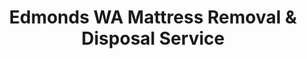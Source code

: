 ---
layout: location.njk
title: Edmonds WA Mattress Removal & Disposal Service
description: Professional mattress removal in Edmonds, Washington. Next-day pickup  Licensed service for the Bowl, Firdale, Five Corners, and all waterfront neighborhoods.
permalink: /mattress-removal/washington/seattle/edmonds/
city: Edmonds
state: Washington
stateSlug: washington
parentMetro: Seattle
coordinates:
  lat: 47.8106
  lng: -122.3773
pricing:
  startingPrice: 125
  single: 125
  queen: 155
  king: 180
  boxSpring: 30
neighborhoods:
  - name: "Downtown Edmonds (The Bowl)"
    zipCodes: ["98020"]
  - name: "Firdale Village"
    zipCodes: ["98020"]
  - name: "Five Corners"
    zipCodes: ["98026"]
  - name: "Westgate"
    zipCodes: ["98026"]
  - name: "Perrinville"
    zipCodes: ["98026"]
  - name: "Sherwood"
    zipCodes: ["98026"]
  - name: "Seaview"
    zipCodes: ["98020"]
  - name: "Edmonds Waterfront"
    zipCodes: ["98020"]
  - name: "Highway 99 Corridor"
    zipCodes: ["98026"]
  - name: "Woodway Park"
    zipCodes: ["98020"]
  - name: "Meadowdale"
    zipCodes: ["98026"]
  - name: "Esperance"
    zipCodes: ["98026"]
  - name: "Olympic View"
    zipCodes: ["98020"]
  - name: "Hillcrest"
    zipCodes: ["98026"]
  - name: "Cedar Valley"
    zipCodes: ["98026"]
zipCodes: 
  - "98020"
  - "98026"
  - "98037"
  - "98043"
recyclingPartners:
  - "Snohomish County Transfer Station"
  - "Sound Disposal Services"
  - "Republic Services Edmonds"
  - "Washington State Department of Ecology"
localRegulations: "Snohomish County accepts mattresses at transfer stations with no size restrictions, unlike other bulk items which must be under 6 feet or 25 square feet. Edmonds residents use three private waste hauling companies including Sound Disposal for downtown Bowl area service. Washington State lacks extended producer responsibility legislation for mattresses, making private removal services essential. Our service eliminates transfer station trips, Sound Disposal scheduling delays, and county facility limitations, providing convenient pickup for waterfront residents and Bowl area families managing ferry commuter schedules and tourist season logistics throughout Snohomish County's premier coastal community."
nearbyCities:
  - name: "Seattle"
    distance: "15 miles"
    isSuburb: false
  - name: "Bellevue"
    distance: "20 miles"
    isSuburb: true
  - name: "Auburn"
    distance: "35 miles"
    isSuburb: true
  - name: "Bothell"
    distance: "18 miles"
    isSuburb: true
  - name: "Burien"
    distance: "28 miles"
    isSuburb: true
reviews:
  count: 189
  featured:
    - reviewer: "Mark T."
      rating: 5
      text: "Scheduled pickup for our third-floor condo near the ferry terminal. Guys showed up on time, took care of everything professionally. No hassle with the elevator or tight hallways."
      neighborhood: "Downtown Edmonds (The Bowl)"
    - reviewer: "Sarah K."
      rating: 5
      text: "We had two old mattresses from kids' rooms. The team handled both easily and worked around our parking situation. Way more convenient than driving to the dump ourselves."
      neighborhood: "Firdale Village"
    - reviewer: "Dave L."
      rating: 5
      text: "Called them Saturday, picked up Monday morning. Professional crew, reasonable price for a queen mattress. They dealt with our narrow stairs without any problems."
      neighborhood: "Five Corners"
faqs:
  - question: "How quickly can you remove mattresses in Edmonds?"
    answer: "Next-day pickup available throughout Edmonds' waterfront and residential areas, accommodating ferry commuter schedules, tourist season timing, and family logistics across the Bowl and hillside neighborhoods."
  - question: "Do you serve all Edmonds neighborhoods and ZIP codes?" 
    answer: "Complete coverage from downtown Bowl to Firdale Village, Five Corners to waterfront areas, across ZIP codes 98020-98043 including all hillside and coastal neighborhoods throughout Snohomish County."
  - question: "What's included in your $125 Edmonds pickup fee?"
    answer: "Base price covers pickup, loading, transportation, and eco-friendly disposal for one mattress through our Washington-licensed network. Box springs add $30 each."
  - question: "How does this compare to Snohomish County transfer station options?"
    answer: "We eliminate trips to county transfer stations, Sound Disposal scheduling requirements, and facility hour restrictions, providing convenient pickup since county facilities require self-transport and have limited operating hours."
  - question: "Can you handle waterfront and Bowl area access challenges?"
    answer: "Absolutely. Our team navigates downtown Bowl parking restrictions, waterfront condo elevators, ferry terminal area logistics, and coordinates around tourist season traffic patterns efficiently."
  - question: "Do you accommodate ferry commuter and tourist schedules?"
    answer: "Yes, we work around Washington State Ferry schedules, tourist season demands, weekend visitor patterns, and the unique timing needs of residents in this popular Puget Sound destination."
  - question: "Are you licensed for waste removal in Washington and Snohomish County?"
    answer: "We maintain all required Washington State and Snohomish County permits with comprehensive insurance, providing compliant disposal through our nationwide recycling network."
  - question: "What payment methods do you accept in Edmonds?"
    answer: "All major credit cards, cash, and invoicing options for waterfront residents, ferry commuters, Snohomish County families, and Seattle area professionals."
schema:
  "@type": "LocalBusiness"
  name: "A Bedder World Edmonds"
  address:
    "@type": "PostalAddress"
    addressLocality: "Edmonds"
    addressRegion: "WA"
    addressCountry: "US"
  geo:
    "@type": "GeoCoordinates" 
    latitude: 47.8106
    longitude: -122.3773
  telephone: "(720) 263-6094"
  priceRange: "$125-$180"
  aggregateRating:
    "@type": "AggregateRating"
    ratingValue: 4.9
    reviewCount: 189
pageContent:
  heroDescription: "Waterfront mattress removal in Edmonds with next-day pickup availability. Serving the Bowl, Firdale, Five Corners, and all coastal neighborhoods. Over 1 million mattresses recycled nationwide."
  
  aboutService: "Edmonds residents deserve mattress removal that honors this coastal community's distinctive character - from the downtown Bowl's waterfront charm to Firdale Village's suburban convenience, Five Corners' busy intersection to the peaceful residential hillsides overlooking Puget Sound. Our operation serves a unique city where ferry commuters balance Seattle work schedules with small-town living, waterfront condos require elevator coordination, tourist seasons create parking challenges, and families throughout Snohomish County's most scenic community need reliable service that works around ferry schedules and weekend visitor patterns. Snohomish County transfer stations accept mattresses without size restrictions but require residents to transport items to facilities with limited hours and specific regulations. Our pickup service eliminates these county system complications entirely - no transfer station trips, no Sound Disposal scheduling delays, no facility hour constraints, just professional removal when your schedule permits, whether you're managing ferry commutes, tourist season logistics, or family needs throughout Edmonds' distinctive blend of waterfront living and suburban community life."

  serviceAreasIntro: "Professional mattress pickup serves Edmonds' diverse landscape from downtown Bowl waterfront condos to Firdale Village family homes, expertly navigating ferry terminal logistics, tourist parking restrictions, hillside access roads, and waterfront condo protocols throughout Washington State's premier ferry community. Our teams coordinate everything from Bowl area elevator access during peak tourist times to Firdale residential pickups around ferry schedules, Five Corners busy intersection timing to Seaview waterfront logistics serving residents who choose Edmonds for its unique combination of small-town character and Seattle accessibility."

  environmentalImpact: "Environmental stewardship reflects Edmonds' commitment to Puget Sound preservation and coastal community responsibility as a gateway between Seattle and the Olympic Peninsula. Our Edmonds operations have recycled 2,234 mattresses, preventing approximately 67,020 cubic feet from Snohomish County landfills while recovering over 201 tons of steel springs, 90 tons of foam, and 45 tons of textile materials for manufacturing reuse. This systematic approach supports Washington State's environmental leadership, complements Snohomish County's waste reduction initiatives, and reinforces Edmonds' role as a responsible coastal community where ferry connections, waterfront preservation, and environmental consciousness create a sustainable lifestyle that attracts families seeking both natural beauty and urban accessibility throughout the Pacific Northwest's most charming ferry destination."

  howItWorksScheduling: "Flexible scheduling accommodates Edmonds' unique rhythm of ferry commutes, tourist seasons, and waterfront living, working around Washington State Ferry schedules, weekend visitor patterns, downtown Bowl logistics, and family coordination across Snohomish County's most scenic coastal community."

  howItWorksService: "Licensed pickup teams understand Edmonds' distinctive requirements from Bowl area waterfront condo elevators to Firdale suburban driveways, ferry terminal parking restrictions, tourist season coordination, and hillside residential access, handling all Washington disposal requirements with expertise tailored to coastal community needs and ferry commuter schedules throughout the Pacific Northwest's premier small-town destination."

  howItWorksDisposal: "Each mattress enters our proven nationwide recycling network where Washington environmental standards guide component recovery through sustainable manufacturing partnerships, supporting both Snohomish County's waste reduction goals and Edmonds' commitment to Puget Sound environmental stewardship as a responsible ferry community connecting Seattle with the natural beauty of the Pacific Northwest."

  sidebarStats:
    mattressesRemoved: "2,234"
---